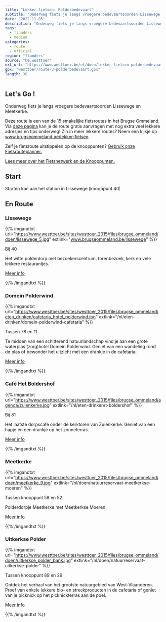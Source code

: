 ```yaml
---
title: "Lekker fietsen: Polderbedevaart"
subtitle: "Onderweg fiets je langs vroegere bedevaartsoorden Lissewege en Meetkerke"
date: "2022-11-05"
description: "Onderweg fiets je langs vroegere bedevaartsoorden Lissewege en Meetkerke" 
tags:
  - flanders
  - medium
categories: 
  - route
  - official
region: "flanders"
source: "be.westtoer"
ext_url: "https://www.westtoer.be/nl/doen/lekker-fietsen-polderbedevaart"
gpx: "westtoer/route-3-polderbedevaart.gpx"
length: 38
---
```


## Let's Go !

Onderweg fiets je langs vroegere bedevaartsoorden Lissewege en Meetkerke.

Deze route is een van de 15 smakelijke fietsroutes in het Brugse Ommeland. Via [deze pagina](https://www.westtoer.be/nl/op-polderbedevaart) kan je de route gratis aanvragen met nog extra veel lekkere adresjes en tips onderweg! Zin in meer lekkere routes? Neem een kijkje op www.brugseommeland.be/lekker-fietsen 

Zelf je fietsroute uitstippelen op de knooppunten? [Gebruik onze Fietsrouteplanner.](https://www.westtoer.be/nl/fietsrouteplanner)

[Lees meer over het Fietsnetwerk en de Knooppunten.](https://www.westtoer.be/nl/inspiratie/fietsnetwerk)

## Start 

Starten kan aan het station in Lissewege (knooppunt 40) 

## En Route

### Lissewege

{{% imgandtxt url="https://www.westtoer.be/sites/westtoer_2015/files/brugse_ommeland/doen/lissewege_5.jpg" extlink="www.brugseommeland.be/lissewege" %}}

Bij 40

Het witte polderdorp met bezoekerscentrum, torenbezoek, kerk en vele lekkere restaurantjes.

[Meer info](https://www.westtoer.be/nl/doen/www.brugseommeland.be/lissewege)

{{% /imgandtxt %}}

### Domein Polderwind

{{% imgandtxt url="https://www.westtoer.be/sites/westtoer_2015/files/brugse_ommeland/eten_drinken/cafetaria_hotel_polderwind.jpg" extlink="/nl/eten-drinken/domein-polderwind-cafetaria" %}}

Tussen 78 en 11

Te midden van een schitterend natuurlandschap vind je aan een grote waterplas (zorg)hotel Domein Polderwind. Geniet van een wandeling rond de plas of bewonder het uitzicht met een drankje in de cafetaria.

[Meer info](https://www.westtoer.be/nl/eten-drinken/domein-polderwind-cafetaria)

{{% /imgandtxt %}}

### Café Het Boldershof

{{% imgandtxt url="https://www.westtoer.be/sites/westtoer_2015/files/brugse_ommeland/agenda/zuienkerke.jpg" extlink="/nl/eten-drinken/t-boldershof" %}}

Bij 81

Het laatste dorpscafé onder de kerktoren van Zuienkerke. Geniet van een hapje en een drankje op het zonneterras.

[Meer info](https://www.westtoer.be/nl/eten-drinken/t-boldershof)

{{% /imgandtxt %}}

### Meetkerke

{{% imgandtxt url="https://www.westtoer.be/sites/westtoer_2015/files/brugse_ommeland/doen/meetkerke_9.jpg" extlink="/nl/doen/natuurreservaat-meetkerkse-moeren" %}}

Tussen knooppunt 58 en 52

Polderdorpje Meetkerke met Meetkerkse Moeren

[Meer info](https://www.westtoer.be/nl/doen/natuurreservaat-meetkerkse-moeren)

{{% /imgandtxt %}}

### Uitkerkse Polder

{{% imgandtxt url="https://www.westtoer.be/sites/westtoer_2015/files/brugse_ommeland/doen/uitkerkse_polder_bank.jpg" extlink="/nl/doen/natuurreservaat-uitkerkse-polder" %}}

Tussen knooppunt 89 en 29

Ontdek het verhaal van het grootste natuurgebied van West-Vlaanderen. Proef van enkele lekkere bio- en streekproducten in de cafetaria of geniet van je picknick op het picknickterras aan de poel.

[Meer info](https://www.westtoer.be/nl/doen/natuurreservaat-uitkerkse-polder)

{{% /imgandtxt %}}
